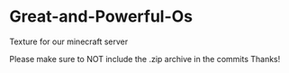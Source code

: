 Great-and-Powerful-Os
=====================

Texture for our minecraft server

Please make sure to NOT include the .zip archive in the commits
Thanks!